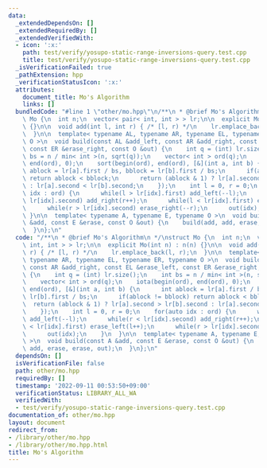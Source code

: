 ```yaml
---
data:
  _extendedDependsOn: []
  _extendedRequiredBy: []
  _extendedVerifiedWith:
  - icon: ':x:'
    path: test/verify/yosupo-static-range-inversions-query.test.cpp
    title: test/verify/yosupo-static-range-inversions-query.test.cpp
  _isVerificationFailed: true
  _pathExtension: hpp
  _verificationStatusIcon: ':x:'
  attributes:
    document_title: Mo's Algorithm
    links: []
  bundledCode: "#line 1 \"other/mo.hpp\"\n/**\n * @brief Mo's Algorithm\n */\nstruct\
    \ Mo {\n  int n;\n  vector< pair< int, int > > lr;\n\n  explicit Mo(int n) : n(n)\
    \ {}\n\n  void add(int l, int r) { /* [l, r) */\n    lr.emplace_back(l, r);\n\
    \  }\n\n  template< typename AL, typename AR, typename EL, typename ER, typename\
    \ O >\n  void build(const AL &add_left, const AR &add_right, const EL &erase_left,\
    \ const ER &erase_right, const O &out) {\n    int q = (int) lr.size();\n    int\
    \ bs = n / min< int >(n, sqrt(q));\n    vector< int > ord(q);\n    iota(begin(ord),\
    \ end(ord), 0);\n    sort(begin(ord), end(ord), [&](int a, int b) {\n      int\
    \ ablock = lr[a].first / bs, bblock = lr[b].first / bs;\n      if(ablock != bblock)\
    \ return ablock < bblock;\n      return (ablock & 1) ? lr[a].second > lr[b].second\
    \ : lr[a].second < lr[b].second;\n    });\n    int l = 0, r = 0;\n    for(auto\
    \ idx : ord) {\n      while(l > lr[idx].first) add_left(--l);\n      while(r <\
    \ lr[idx].second) add_right(r++);\n      while(l < lr[idx].first) erase_left(l++);\n\
    \      while(r > lr[idx].second) erase_right(--r);\n      out(idx);\n    }\n \
    \ }\n\n  template< typename A, typename E, typename O >\n  void build(const A\
    \ &add, const E &erase, const O &out) {\n    build(add, add, erase, erase, out);\n\
    \  }\n};\n"
  code: "/**\n * @brief Mo's Algorithm\n */\nstruct Mo {\n  int n;\n  vector< pair<\
    \ int, int > > lr;\n\n  explicit Mo(int n) : n(n) {}\n\n  void add(int l, int\
    \ r) { /* [l, r) */\n    lr.emplace_back(l, r);\n  }\n\n  template< typename AL,\
    \ typename AR, typename EL, typename ER, typename O >\n  void build(const AL &add_left,\
    \ const AR &add_right, const EL &erase_left, const ER &erase_right, const O &out)\
    \ {\n    int q = (int) lr.size();\n    int bs = n / min< int >(n, sqrt(q));\n\
    \    vector< int > ord(q);\n    iota(begin(ord), end(ord), 0);\n    sort(begin(ord),\
    \ end(ord), [&](int a, int b) {\n      int ablock = lr[a].first / bs, bblock =\
    \ lr[b].first / bs;\n      if(ablock != bblock) return ablock < bblock;\n    \
    \  return (ablock & 1) ? lr[a].second > lr[b].second : lr[a].second < lr[b].second;\n\
    \    });\n    int l = 0, r = 0;\n    for(auto idx : ord) {\n      while(l > lr[idx].first)\
    \ add_left(--l);\n      while(r < lr[idx].second) add_right(r++);\n      while(l\
    \ < lr[idx].first) erase_left(l++);\n      while(r > lr[idx].second) erase_right(--r);\n\
    \      out(idx);\n    }\n  }\n\n  template< typename A, typename E, typename O\
    \ >\n  void build(const A &add, const E &erase, const O &out) {\n    build(add,\
    \ add, erase, erase, out);\n  }\n};\n"
  dependsOn: []
  isVerificationFile: false
  path: other/mo.hpp
  requiredBy: []
  timestamp: '2022-09-11 00:53:50+09:00'
  verificationStatus: LIBRARY_ALL_WA
  verifiedWith:
  - test/verify/yosupo-static-range-inversions-query.test.cpp
documentation_of: other/mo.hpp
layout: document
redirect_from:
- /library/other/mo.hpp
- /library/other/mo.hpp.html
title: Mo's Algorithm
---
```

